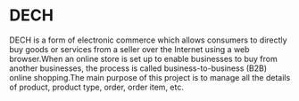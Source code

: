 # DECH
DECH is a form of electronic commerce which allows consumers to directly buy goods or services from a seller over the Internet using a web browser.When an online store is set up to enable businesses to buy from another businesses, the process is called business-to-business (B2B) online shopping.The main purpose of this project is to manage all the details of product, product type, order, order item, etc.
